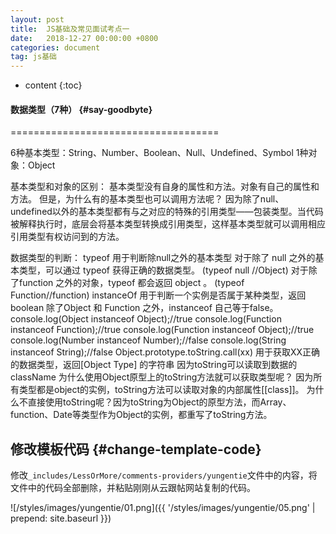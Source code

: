 ```yaml
---
layout: post
title:  JS基础及常见面试考点一
date:   2018-12-27 00:00:00 +0800
categories: document
tag: js基础
---
```


* content
{:toc}


#### 数据类型（7种）			{#say-goodbyte}
====================================

6种基本类型：String、Number、Boolean、Null、Undefined、Symbol
1种对象：Object

基本类型和对象的区别：
基本类型没有自身的属性和方法。对象有自己的属性和方法。
但是，为什么有的基本类型也可以调用方法呢？
因为除了null、undefined以外的基本类型都有与之对应的特殊的引用类型——包装类型。当代码被解释执行时，底层会将基本类型转换成引用类型，这样基本类型就可以调用相应引用类型有权访问到的方法。

数据类型的判断：
typeof 用于判断除null之外的基本类型
对于除了 null 之外的基本类型，可以通过 typeof 获得正确的数据类型。 (typeof null //Object)
对于除了function 之外的对象，typeof 都会返回 object 。 (typeof Function//function)
instanceOf 用于判断一个实例是否属于某种类型，返回boolean
除了Object 和 Function 之外，instanceof 自己等于false。
console.log(Object instanceof Object);//true
console.log(Function instanceof Function);//true
console.log(Function instanceof Object);//true
console.log(Number instanceof Number);//false
console.log(String instanceof String);//false
Object.prototype.toString.call(xx) 用于获取XX正确的数据类型，返回[Object Type] 的字符串
因为toString可以读取到数据的className
为什么使用Object原型上的toString方法就可以获取类型呢？
因为所有类型都是object的实例，toString方法可以读取对象的内部属性[[class]]。
为什么不直接使用toString呢？因为toString为Object的原型方法，而Array、function、Date等类型作为Object的实例，都重写了toString方法。

修改模板代码			{#change-template-code}
---------------------

修改`_includes/LessOrMore/comments-providers/yungentie`文件中的内容，将文件中的代码全部删除，并粘贴刚刚从云跟帖网站复制的代码。

![/styles/images/yungentie/01.png]({{ '/styles/images/yungentie/05.png' | prepend: site.baseurl  }})

